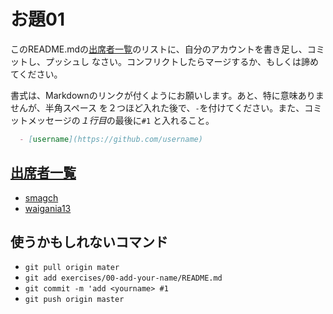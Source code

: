 # お題01

  このREADME.mdの[出席者一覧]のリストに、自分のアカウントを書き足し、コミットし、プッシュし
  なさい。コンフリクトしたらマージするか、もしくは諦めてください。

  書式は、Markdownのリンクが付くようにお願いします。あと、特に意味ありませんが、半角スペース
  を２つほど入れた後で、`-`を付けてください。また、コミットメッセージの*１行目*の最後に`#1`
  と入れること。

```markdown
  - [username](https://github.com/username)
```

## [出席者一覧]

  - [smagch](https://github.com/smagch)
  - [waigania13](https://github.com/waigania13)

## 使うかもしれないコマンド

  - `git pull origin mater`
  - `git add exercises/00-add-your-name/README.md`
  - `git commit -m 'add <yourname> #1`
  - `git push origin master`

[出席者一覧]: #attendee
